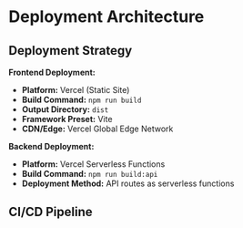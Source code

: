 # Deployment Architecture

## Deployment Strategy

**Frontend Deployment:**
- **Platform:** Vercel (Static Site)
- **Build Command:** `npm run build`
- **Output Directory:** `dist`
- **Framework Preset:** Vite
- **CDN/Edge:** Vercel Global Edge Network

**Backend Deployment:**
- **Platform:** Vercel Serverless Functions
- **Build Command:** `npm run build:api`
- **Deployment Method:** API routes as serverless functions

## CI/CD Pipeline
```yaml